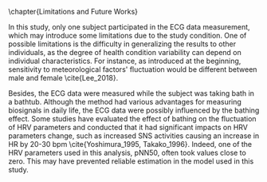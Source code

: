 \chapter{Limitations and Future Works}

In this study, only one subject participated in the ECG data measurement, which may introduce some limitations due to the study condition. One of possible limitations is the difficulty in generalizing the results to other individuals, as the degree of health condition variability can depend on individual characteristics. For instance, as introduced at the beginning, sensitivity to meteorological factors' fluctuation would be different between male and female \cite{Lee_2018}.

Besides, the ECG data were measured while the subject was taking bath in a bathtub. Although the method had various advantages for measuring biosignals in daily life, the ECG data were possibly influenced by the bathing effect. Some studies have evaluated the effect of bathing on the fluctuation of HRV parameters and conducted that it had significant impacts on HRV parameters change, such as increased SNS activities causing an increase in HR by 20-30 bpm \cite{Yoshimura_1995, Takako_1996}. Indeed, one of the HRV parameters used in this analysis, pNN50, often took values close to zero. This may have prevented reliable estimation in the model used in this study.
